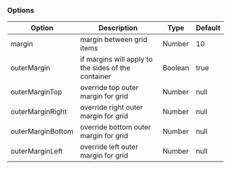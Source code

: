 ### Options

| Option            | Description                                         | Type    | Default |
|-------------------|-----------------------------------------------------|---------|---------|
| margin            | margin between grid items                           | Number  | 10      |
| outerMargin       | if margins will apply to the sides of the container | Boolean | true    |
| outerMarginTop    | override top outer margin for grid                  | Number  | null    |
| outerMarginRight  | override right outer margin for grid                | Number  | null    |
| outerMarginBottom | override bottom outer margin for grid               | Number  | null    |
| outerMarginLeft   | override left outer margin for grid                 | Number  | null    |
